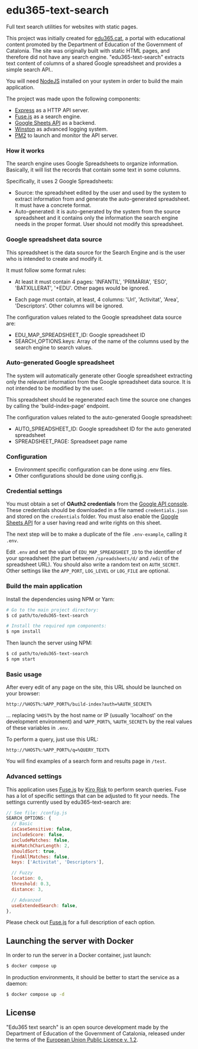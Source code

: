 # edu365-text-search
Full text search utilities for websites with static pages.

This project was initially created for [edu365.cat](http://edu365.cat/), a portal with educational content promoted by the Department of Education of the Government of Catalonia. The site was originally built with static HTML pages, and therefore did not have any search engine. "edu365-text-search" extracts text content of columns of a shared Google spreadsheet and provides a simple search API..

You will need [NodeJS](https://nodejs.org) installed on your system in order to build the main application.

The project was made upon the following components:

- [Express](https://expressjs.com/) as a HTTP API server.
- [Fuse.js](https://fusejs.io/) as a search engine.
- [Google Sheets API](https://developers.google.com/sheets/api/) as a backend.
- [Winston](https://github.com/winstonjs/winston) as advanced logging system.
- [PM2](http://pm2.keymetrics.io/) to launch and monitor the API server.

### How it works

The search engine uses Google Spreadsheets to organize information. Basically, it will list the records
that contain some text in some columns.

Specifically, it uses 2 Google Spreadsheets:

- Source: the spreadsheet edited by the user and used by the system to extract information from
and generate the auto-generated spreadsheet. It must have a concrete format.
- Auto-generated: it is auto-generated by the system from the source spreadsheet and it contains
only the information the search engine needs in the proper format. User should not
modify this spreadsheet. 

### Google spreadsheet data source

This spreadsheet is the data source for the Search Engine and is the user who is intended to create
and modify it.

It must follow some format rules:

- At least it must contain 4 pages: 'INFANTIL', 'PRIMÀRIA', 'ESO', 'BATXILLERAT', '+EDU'. Other pages
would be ignored.

- Each page must contain, at least, 4 columns: 'Url', 'Activitat', 'Area', 'Descriptors'. Other columns
will be ignored. 

The configuration values related to the Google spreadsheet data source are:

- EDU_MAP_SPREADSHEET_ID: Google spreadsheet ID
- SEARCH_OPTIONS.keys: Array of the name of the columns used by the search engine to search values.

### Auto-generated Google spreadsheet

The system will automatically generate other Google spreadsheet extracting only the relevant information
from the Google spreadsheet data source. It is not intended to be modified by the user.

This spreadsheet should be regenerated each time the source one changes by calling the 'build-index-page' endpoint.

The configuration values related to the auto-generated Google spreadsheet:

- AUTO_SPREADSHEET_ID: Google spreadsheet ID for the auto generated spreadsheet
- SPREADSHEET_PAGE: Spreadseet page name

### Configuration

- Environment specific configuration can be done using .env files.
- Other configurations should be done using config.js.

### Credential settings

You must obtain a set of __OAuth2 credentials__ from the [Google API console](https://console.developers.google.com/). These credentials should be downloaded in a file named `credentials.json` and stored on the `credentials` folder. You must also enable the [Google Sheets API](https://developers.google.com/sheets/api/quickstart/js) for a user having read and write rights on this sheet.

The next step will be to make a duplicate of the file `.env-example`, calling it `.env`.

Edit `.env` and set the value of `EDU_MAP_SPREADSHEET_ID` to the identifier of your spreadsheet (the part between `/spreadsheets/d/` and `/edit` of the spreadsheet URL). You should also write a random text on `AUTH_SECRET`. Other settings like the `APP_PORT`, `LOG_LEVEL` or `LOG_FILE` are optional.

### Build the main application

Install the dependencies using NPM or Yarn:

```bash
# Go to the main project directory:
$ cd path/to/edu365-text-search

# Install the required npm components:
$ npm install
```

Then launch the server using NPM:
```bash
$ cd path/to/edu365-text-search
$ npm start
```

### Basic usage

After every edit of any page on the site, this URL should be launched on your browser:
```
http://%HOST%:%APP_PORT%/build-index?auth=%AUTH_SECRET%
```
... replacing `%HOST%` by the host name or IP (usually 'localhost' on the development environment) and `%APP_PORT%`, `%AUTH_SECRET%` by the real values of these variables in `.env`.

To perform a query, just use this URL:
```
http://%HOST%:%APP_PORT%/q=%QUERY_TEXT%
```

You will find examples of a search form and results page in `/test`.

### Advanced settings

This application uses [Fuse.js](https://fusejs.io/) by [Kiro Risk](https://kiro.me/) to perform search queries. Fuse has a lot of specific settings that can be adjusted to fit your needs. The settings currently used by edu365-text-search are:

```javascript
// See file: /config.js
SEARCH_OPTIONS: {
  // Basic
  isCaseSensitive: false,
  includeScore: false,
  includeMatches: false,
  minMatchCharLength: 2,
  shouldSort: true,
  findAllMatches: false,
  keys: ['Activitat', 'Descriptors'],

  // Fuzzy
  location: 0,
  threshold: 0.3,
  distance: 3,

  // Advanzed
  useExtendedSearch: false,
},
```

Please check out [Fuse.js](https://fusejs.io/) for a full description of each option.

## Launching the server with Docker
In order to run the server in a Docker container, just launch:

```bash
$ docker compose up
```

In production environments, it should be better to start the service as a daemon:

```bash
$ docker compose up -d
```

## License
"Edu365 text search" is an open source development made by the Department of Education of the Government of Catalonia, released under the terms of the [European Union Public Licence v. 1.2](https://eupl.eu/1.2/en/).


